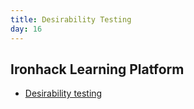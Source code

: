 ```yaml
---
title: Desirability Testing
day: 16
---
```


Ironhack Learning Platform
--------------------------

- [Desirability testing](http://learn.ironhack.com/#/learning_unit/5100)
